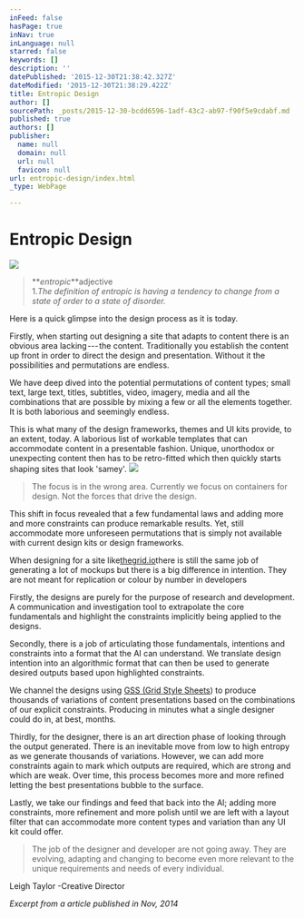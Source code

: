 ```yaml
---
inFeed: false
hasPage: true
inNav: true
inLanguage: null
starred: false
keywords: []
description: ''
datePublished: '2015-12-30T21:38:42.327Z'
dateModified: '2015-12-30T21:38:29.422Z'
title: Entropic Design
author: []
sourcePath: _posts/2015-12-30-bcdd6596-1adf-43c2-ab97-f90f5e9cdabf.md
published: true
authors: []
publisher:
  name: null
  domain: null
  url: null
  favicon: null
url: entropic-design/index.html
_type: WebPage

---
```

# 

# Entropic Design
![](https://the-grid-user-content.s3-us-west-2.amazonaws.com/88f40646-e780-41c6-be79-cd73458a0ad2.jpg)

> **_entropic_**adjective  
> 1\._The definition of entropic is having a tendency to change from a state of order to a state of disorder._

Here is a quick glimpse into the design process as it is today.

Firstly, when starting out designing a site that adapts to content there is an obvious area lacking --- the content. Traditionally you establish the content up front in order to direct the design and presentation. Without it the possibilities and permutations are endless.

We have deep dived into the potential permutations of content types; small text, large text, titles, subtitles, video, imagery, media and all the combinations that are possible by mixing a few or all the elements together. It is both laborious and seemingly endless.

This is what many of the design frameworks, themes and UI kits provide, to an extent, today. A laborious list of workable templates that can accommodate content in a presentable fashion. Unique, unorthodox or unexpecting content then has to be retro-fitted which then quickly starts shaping sites that look 'samey'.
![](https://the-grid-user-content.s3-us-west-2.amazonaws.com/29ac5252-af07-4837-84ed-981f4693b37d.jpg)

> The focus is in the wrong area. Currently we focus on containers for design. Not the forces that drive the design.

This shift in focus revealed that a few fundamental laws and adding more and more constraints can produce remarkable results. Yet, still accommodate more unforeseen permutations that is simply not available with current design kits or design frameworks.

When designing for a site like[thegrid.io][0]there is still the same job of generating a lot of mockups but there is a big difference in intention. They are not meant for replication or colour by number in developers

Firstly, the designs are purely for the purpose of research and development. A communication and investigation tool to extrapolate the core fundamentals and highlight the constraints implicitly being applied to the designs.

Secondly, there is a job of articulating those fundamentals, intentions and constraints into a format that the AI can understand. We translate design intention into an algorithmic format that can then be used to generate desired outputs based upon highlighted constraints.

We channel the designs using [GSS (Grid Style Sheets][1]) to produce thousands of variations of content presentations based on the combinations of our explicit constraints. Producing in minutes what a single designer could do in, at best, months.

Thirdly, for the designer, there is an art direction phase of looking through the output generated. There is an inevitable move from low to high entropy as we generate thousands of variations. However, we can add more constraints again to mark which outputs are required, which are strong and which are weak. Over time, this process becomes more and more refined letting the best presentations bubble to the surface.

Lastly, we take our findings and feed that back into the AI; adding more constraints, more refinement and more polish until we are left with a layout filter that can accommodate more content types and variation than any UI kit could offer.

> The job of the designer and developer are not going away. They are evolving, adapting and changing to become even more relevant to the unique requirements and needs of every individual.

Leigh Taylor -Creative Director

_Excerpt from a article published in Nov, 2014_

[0]: http://thegrid.io/#7
[1]: http://gridstylesheets.org/